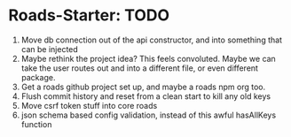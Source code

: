 # Roads-Starter: TODO
1. Move db connection out of the api constructor, and into something that can be injected
2. Maybe rethink the project idea? This feels convoluted. Maybe we can take the user routes out and into a different file, or even different package.
3. Get a roads github project set up, and maybe a roads npm org too.
4. Flush commit history and reset from a clean start to kill any old keys
5. Move csrf token stuff into core roads
6. json schema based config validation, instead of this awful hasAllKeys function
